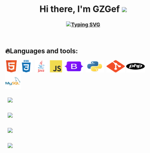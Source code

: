 <!--
**GZGef/GZGef** is a ✨ _special_ ✨ repository because its `README.md` (this file) appears on your GitHub profile.

Here are some ideas to get you started:

- 🔭 I’m currently working on ...
- 🌱 I’m currently learning ...
- 👯 I’m looking to collaborate on ...
- 🤔 I’m looking for help with ...
- 💬 Ask me about ...
- 📫 How to reach me: ...
- 😄 Pronouns: ...
- ⚡ Fun fact: ...
-->



<h1 align="center">Hi there, I'm GZGef</a> 
<img src="https://github.com/blackcater/blackcater/raw/main/images/Hi.gif" height="32"/></h1>
<h3 align="center"><a href="https://git.io/typing-svg"><img src="https://readme-typing-svg.demolab.com?font=Fira+Code&duration=3500&pause=1000&width=435&lines=Computer+science+student;IT+news+writer+from+Russia+%F0%9F%87%B7%F0%9F%87%BA" alt="Typing SVG" /></a></h3>

<br />
<h2>🔥Languages and tools:</h2>
<div>
  <img src="https://github.com/devicons/devicon/blob/master/icons/html5/html5-original.svg" title="HTML5" alt="HTML" width="40" height="40"/>&nbsp;
  <img src="https://github.com/devicons/devicon/blob/master/icons/css3/css3-plain-wordmark.svg"  title="CSS3" alt="CSS" width="40" height="40"/>&nbsp;
  <img src="https://github.com/devicons/devicon/blob/master/icons/java/java-original-wordmark.svg" title="JavaScript" alt="JavaScript" width="40" height="40"/>&nbsp;
  <img src="https://github.com/devicons/devicon/blob/master/icons/javascript/javascript-original.svg" title="JavaScript" alt="JavaScript" width="40" height="40"/>&nbsp;
  <img src="https://github.com/devicons/devicon/blob/master/icons/bootstrap/bootstrap-original.svg" width="60" height="40"/>&nbsp;
  <img src="https://github.com/devicons/devicon/blob/master/icons/python/python-original.svg" width="60" height="40"/>&nbsp;
  <img src="https://github.com/devicons/devicon/blob/master/icons/git/git-original.svg" title="Git" **alt="Git" width="60" height="40"/>
  <img src="https://github.com/devicons/devicon/blob/master/icons/php/php-plain.svg" title="PHP"  alt="PHP" width="60" height="40"/>&nbsp;
  <img src="https://github.com/devicons/devicon/blob/master/icons/mysql/mysql-original-wordmark.svg" title="MySQL"  alt="MySQL" width="50" height="50"/>&nbsp;
</div>
<br />

<a href="https://github.com/GZGef">
  <img align="center" style="margin:0.5rem" src="https://github-readme-stats.vercel.app/api?username=GZGef&show_icons=true&line_height=27&count_private=true&title_color=ffffff&text_color=c9cacc&icon_color=4AB097&bg_color=080808"/>
</a><br />
<br />
<a href="https://github.com/GZGef">
  <img align="center" style="margin:0.5rem" src="https://github-readme-stats.vercel.app/api/top-langs/?username=GZGef&hide=html,css&title_color=ffffff&text_color=c9cacc&icon_color=4AB197&bg_color=080808" />
</a>
<br />
<br />
<a href="https://github.com/GZGef">
  <img align="center" style="margin:0.5rem" src="https://github-profile-trophy.vercel.app/?username=GZGef,css&title_color=ffffff&text_color=c9cacc&icon_color=4AB197&bg_color=080808" />
</a>
<br />
<br />
<a href="https://github.com/GZGef">
  <img align="center" style="margin:0.5rem" src="https://github-readme-streak-stats.herokuapp.com/?user=GZGef,css&title_color=ffffff&text_color=c9cacc&icon_color=4AB197&bg_color=080808" />
</a>
